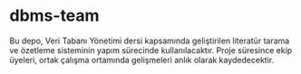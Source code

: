 # dbms-team
Bu depo, Veri Tabanı Yönetimi dersi kapsamında geliştirilen literatür tarama ve özetleme sisteminin yapım sürecinde kullanılacaktır. Proje süresince ekip üyeleri, ortak çalışma ortamında gelişmeleri anlık olarak kaydedecektir.
